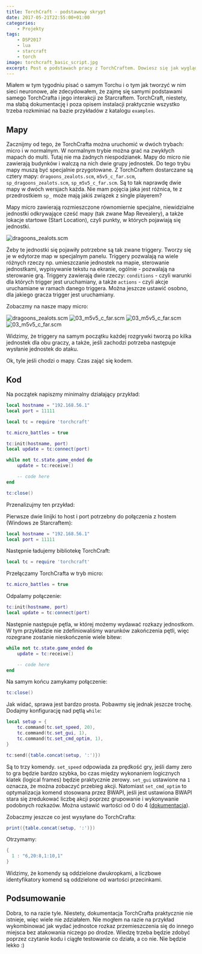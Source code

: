 ```yaml
---
title: TorchCraft - podstawowy skrypt
date: 2017-05-21T22:55:00+01:00
categories:
    - Projekty
tags:
    - DSP2017
    - lua
    - starcraft
    - torch
image: torchcraft_basic_script.jpg
excerpt: Post o podstawach pracy z TorchCraftem. Dowiesz się jak wyglądają mapy w TorchCrafcie i jak wydawać rozkazy jednostkom.
---
```

Miałem w tym tygodniu pisać o samym Torchu i o tym jak tworzyć w nim sieci neuronowe, ale zdecydowałem, że zajmę się samymi podstawami samego TorchCrafta i jego interakcji ze Starcraftem. TorchCraft, niestety, ma słabą dokumentację i poza opisem instalacji praktycznie wszystko trzeba rozkminiać na bazie przykładów z katalogu `examples`.

## Mapy

Zacznijmy od tego, że TorchCrafta można uruchomić w dwóch trybach: micro i w normalnym. W normalnym trybie można grać na zwykłych mapach do multi. Tutaj nie ma żadnych niespodzianek. Mapy do micro nie zawierają budynków i walczą na nich dwie grupy jednostek. Do tego trybu mapy muszą być specjalnie przygotowane. Z TorchCraftem dostarczane są cztery mapy: `dragoons_zealots.scm`, `m5v5_c_far.scm`, `sp_dragoons_zealots.scm`, `sp_m5v5_c_far.scm`. Są to tak naprawdę dwie mapy w dwóch wersjach każda. Nie mam pojęcia jaka jest różnica, te z przedrostkiem `sp_` może mają jakiś związek z single playerem?

Mapy micro zawierają rozmieszczone równomiernie specjalne, niewidzialne jednostki odkrywające cześć mapy (tak zwane Map Revealery), a także lokacje startowe (Start Location), czyli punkty, w których pojawiają się jednostki.

![dragoons_zealots.scm](/images/posts/torchcraft_basic_script/01_dragoons_zealots.png)

Żeby te jednostki się pojawiły potrzebne są tak zwane triggery. Tworzy się je w edytorze map w specjalnym panelu. Triggery pozwalają na wiele różnych rzeczy np. umieszczanie jednostek na mapie, sterowanie jednostkami, wypisywanie tekstu na ekranie, ogólnie - pozwalają na sterowanie grą. Triggery zawierają dwie rzeczy: `conditions` - czyli warunki dla których trigger jest uruchamiany, a także `actions` - czyli akcje uruchamiane w ramach danego triggera. Można jeszcze ustawić osobno, dla jakiego gracza trigger jest uruchamiany.

Zobaczmy na nasze mapy micro:

![dragoons_zealots.scm](/images/posts/torchcraft_basic_script/02_dragoons_zealots.png)
![03_m5v5_c_far.scm](/images/posts/torchcraft_basic_script/03_m5v5_c_far.png)
![03_m5v5_c_far.scm](/images/posts/torchcraft_basic_script/04_m5v5_c_far.png)
![03_m5v5_c_far.scm](/images/posts/torchcraft_basic_script/05_m5v5_c_far.png)

Widzimy, że triggery na samym początku każdej rozgrywki tworzą po kilka jednostek dla obu graczy, a także, jeśli zachodzi potrzeba następuje wysłanie jednostek do ataku.

Ok, tyle jeśli chodzi o mapy. Czas zająć się kodem.

## Kod

Na początek napiszmy minimalny działający przykład:


```Lua
local hostname = "192.168.56.1"
local port = 11111

local tc = require 'torchcraft'

tc.micro_battles = true

tc:init(hostname, port)
local update = tc:connect(port)

while not tc.state.game_ended do
    update = tc:receive()

    -- code here
end

tc:close()
```

Przenalizujmy ten przykład:

Pierwsze dwie linijki to host i port potrzebny do połączenia z hostem (Windows ze Starcraftem):

```Lua
local hostname = "192.168.56.1"
local port = 11111
```

Następnie ładujemy bibliotekę TorchCraft:

```Lua
local tc = require 'torchcraft'
```

Przełączamy TorchCrafta w tryb micro:

```Lua
tc.micro_battles = true
```

Odpalamy połączenie:

```Lua
tc:init(hostname, port)
local update = tc:connect(port)
```

Następnie następuje pętla, w której możemy wydawać rozkazy jednostkom. W tym przykładzie nie zdefiniowaliśmy warunków zakończenia pętli, więc rozegrane zostanie nieskończenie wiele bitew:

```Lua
while not tc.state.game_ended do
    update = tc:receive()

    -- code here
end
```

Na samym końcu zamykamy połączenie:

```Lua
tc:close()
```

Jak widać, sprawa jest bardzo prosta. Pobawmy się jednak jeszcze trochę. Dodajmy konfigurację nad pętlą `while`:

```Lua
local setup = {
    tc.command(tc.set_speed, 20),
    tc.command(tc.set_gui, 1),
    tc.command(tc.set_cmd_optim, 1),
}

tc:send({table.concat(setup, ':')})
```

Są to trzy komendy. `set_speed` odpowiada za prędkość gry, jeśli damy zero to gra będzie bardzo szybka, bo czas między wykonaniem logicznych klatek (logical frames) będzie praktycznie zerowy. `set_gui` ustawione na `1` oznacza, że można zobaczyć przebieg akcji. Natomiast `set_cmd_optim` to optymalizacja komend stosowana przez BWAPI, jeśli jest ustawiona BWAPI stara się zredukować liczbę akcji poprzez grupowanie i wykonywanie podobnych rozkazów. Można ustawić wartości od 0 do 4 ([dokumentacja](https://bwapi.github.io/class_b_w_a_p_i_1_1_game.html#a2e44b952a0a55416da1628237bbc82ea)).

Zobaczmy jeszcze co jest wysyłane do TorchCrafta:

```Lua
print({table.concat(setup, ':')})
```

Otrzymamy:

```Lua
{
  1 : "6,20:8,1:10,1"
}
```

Widzimy, że komendy są oddzielone dwukropkami, a liczbowe identyfikatory komend są oddzielone od wartości przecinkami.

## Podsumowanie

Dobra, to na razie tyle. Niestety, dokumentacja TorchCrafta praktycznie nie istnieje, więc wiele nie zdziałałem. Nie mogłem na razie na przykład wykombinować jak wydać jednostce rozkaz przemieszczenia się do innego miejsca bez atakowania niczego po drodze. Wiedzę trzeba będzie zdobyć poprzez czytanie kodu i ciągłe testowanie co działa, a co nie. Nie będzie lekko :)